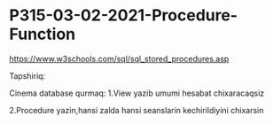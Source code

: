 # P315-03-02-2021-Procedure-Function

https://www.w3schools.com/sql/sql_stored_procedures.asp

Tapshiriq:

Cinema database qurmaq:
1.View yazib umumi hesabat chixaracaqsiz

2.Procedure yazin,hansi zalda hansi seanslarin kechirildiyini chixarsin
